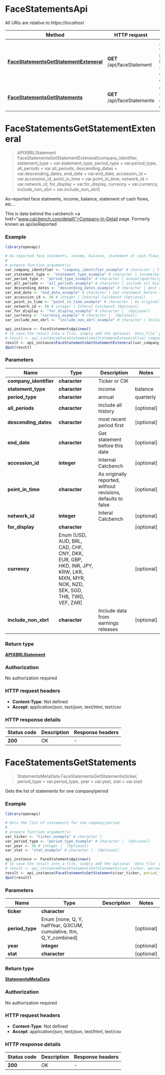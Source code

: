 # FaceStatementsApi

All URIs are relative to *https://localhost*

Method | HTTP request | Description
------------- | ------------- | -------------
[**FaceStatementsGetStatementExteneral**](FaceStatementsApi.md#FaceStatementsGetStatementExteneral) | **GET** /api/faceStatement | As-reported face statments, income, balance, statement of cash flows, etc...
[**FaceStatementsGetStatements**](FaceStatementsApi.md#FaceStatementsGetStatements) | **GET** /api/faceStatements | Gets the list of statements for one company/period


# **FaceStatementsGetStatementExteneral**
> APIXBRLStatement FaceStatementsGetStatementExteneral(company_identifier, statement_type = var.statement_type, period_type = var.period_type, all_periods = var.all_periods, descending_dates = var.descending_dates, end_date = var.end_date, accession_id = var.accession_id, point_in_time = var.point_in_time, network_id = var.network_id, for_display = var.for_display, currency = var.currency, include_non_xbrl = var.include_non_xbrl)

As-reported face statments, income, balance, statement of cash flows, etc...

This is data behind the calcbench <a href=\"www.calcbench.com/detail\">Company-In-Detail page</a>.  Formerly known as api/asReported

### Example
```R
library(openapi)

# As-reported face statments, income, balance, statement of cash flows, etc...
#
# prepare function argument(s)
var_company_identifier <- "company_identifier_example" # character | Ticker or CIK
var_statement_type <- "statement_type_example" # character | income|balance|cash|change-in-equity|comprehensive-income (Optional)
var_period_type <- "period_type_example" # character | annual|quarterly|combined|cumulative (Optional)
var_all_periods <- "all_periods_example" # character | include all history (Optional)
var_descending_dates <- "descending_dates_example" # character | most recent period first (Optional)
var_end_date <- "end_date_example" # character | Get statement before this date (Optional)
var_accession_id <- 56 # integer | Internal Calcbench (Optional)
var_point_in_time <- "point_in_time_example" # character | As originally reported, without revisions, defaults to false (Optional)
var_network_id <- 56 # integer | Interal Calcbench (Optional)
var_for_display <- "for_display_example" # character |  (Optional)
var_currency <- "currency_example" # character |  (Optional)
var_include_non_xbrl <- "include_non_xbrl_example" # character | Include data from earnings releases (Optional)

api_instance <- FaceStatementsApi$new()
# to save the result into a file, simply add the optional `data_file` parameter, e.g.
# result <- api_instance$FaceStatementsGetStatementExteneral(var_company_identifier, statement_type = var_statement_type, period_type = var_period_type, all_periods = var_all_periods, descending_dates = var_descending_dates, end_date = var_end_date, accession_id = var_accession_id, point_in_time = var_point_in_time, network_id = var_network_id, for_display = var_for_display, currency = var_currency, include_non_xbrl = var_include_non_xbrldata_file = "result.txt")
result <- api_instance$FaceStatementsGetStatementExteneral(var_company_identifier, statement_type = var_statement_type, period_type = var_period_type, all_periods = var_all_periods, descending_dates = var_descending_dates, end_date = var_end_date, accession_id = var_accession_id, point_in_time = var_point_in_time, network_id = var_network_id, for_display = var_for_display, currency = var_currency, include_non_xbrl = var_include_non_xbrl)
dput(result)
```

### Parameters

Name | Type | Description  | Notes
------------- | ------------- | ------------- | -------------
 **company_identifier** | **character**| Ticker or CIK | 
 **statement_type** | **character**| income|balance|cash|change-in-equity|comprehensive-income | [optional] 
 **period_type** | **character**| annual|quarterly|combined|cumulative | [optional] 
 **all_periods** | **character**| include all history | [optional] 
 **descending_dates** | **character**| most recent period first | [optional] 
 **end_date** | **character**| Get statement before this date | [optional] 
 **accession_id** | **integer**| Internal Calcbench | [optional] 
 **point_in_time** | **character**| As originally reported, without revisions, defaults to false | [optional] 
 **network_id** | **integer**| Interal Calcbench | [optional] 
 **for_display** | **character**|  | [optional] 
 **currency** | Enum [USD, AUD, BRL, CAD, CHF, CNY, DKK, EUR, GBP, HKD, INR, JPY, KRW, LKR, MXN, MYR, NOK, NZD, SEK, SGD, THB, TWD, VEF, ZAR] |  | [optional] 
 **include_non_xbrl** | **character**| Include data from earnings releases | [optional] 

### Return type

[**APIXBRLStatement**](APIXBRLStatement.md)

### Authorization

No authorization required

### HTTP request headers

 - **Content-Type**: Not defined
 - **Accept**: application/json, text/json, text/html, text/csv

### HTTP response details
| Status code | Description | Response headers |
|-------------|-------------|------------------|
| **200** | OK |  -  |

# **FaceStatementsGetStatements**
> StatementsMetaData FaceStatementsGetStatements(ticker, period_type = var.period_type, year = var.year, stat = var.stat)

Gets the list of statements for one company/period

### Example
```R
library(openapi)

# Gets the list of statements for one company/period
#
# prepare function argument(s)
var_ticker <- "ticker_example" # character | 
var_period_type <- "period_type_example" # character |  (Optional)
var_year <- 56 # integer |  (Optional)
var_stat <- "stat_example" # character |  (Optional)

api_instance <- FaceStatementsApi$new()
# to save the result into a file, simply add the optional `data_file` parameter, e.g.
# result <- api_instance$FaceStatementsGetStatements(var_ticker, period_type = var_period_type, year = var_year, stat = var_statdata_file = "result.txt")
result <- api_instance$FaceStatementsGetStatements(var_ticker, period_type = var_period_type, year = var_year, stat = var_stat)
dput(result)
```

### Parameters

Name | Type | Description  | Notes
------------- | ------------- | ------------- | -------------
 **ticker** | **character**|  | 
 **period_type** | Enum [none, Q, Y, halfYear, Q3CUM, cumulative, ttm, Q_Y_combined] |  | [optional] 
 **year** | **integer**|  | [optional] 
 **stat** | **character**|  | [optional] 

### Return type

[**StatementsMetaData**](StatementsMetaData.md)

### Authorization

No authorization required

### HTTP request headers

 - **Content-Type**: Not defined
 - **Accept**: application/json, text/json, text/html, text/csv

### HTTP response details
| Status code | Description | Response headers |
|-------------|-------------|------------------|
| **200** | OK |  -  |

